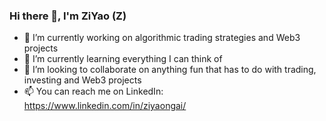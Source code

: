 ### Hi there 👋, I'm ZiYao (Z)

- 🔭 I’m currently working on algorithmic trading strategies and Web3 projects
- 🌱 I’m currently learning everything I can think of
- 👯 I’m looking to collaborate on anything fun that has to do with trading, investing and Web3 projects
- 📫 You can reach me on LinkedIn: https://www.linkedin.com/in/ziyaongai/

